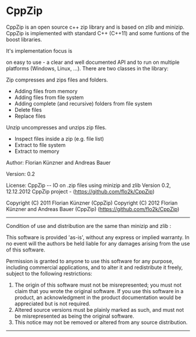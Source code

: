 CppZip
======

CppZip is an open source c++ zip library and is based on zlib and minizip. CppZip is implemented with 
standard C++ (C++11) and some funtions of the boost libraries.

It's implementation focus is

on easy to use - a clear and well documented API
and to run on multiple platforms (Windows, Linux, ...).
There are two classes in the library:

Zip compresses and zips files and folders.
 - Adding files from memory
 - Adding files from file system
 - Adding complete (and recursive) folders from file system
 - Delete files
 - Replace files

Unzip uncompresses and unzips zip files.
 - Inspect files inside a zip (e.g. file list)
 - Extract to file system
 - Extract to memory

Author:
Florian Künzner and Andreas Bauer

Version:
0.2

License:
CppZip -- IO on .zip files using minizip and zlib
Version 0.2, 12.12.2012
CppZip project - (https://github.com/flo2k/CppZip)

Copyright (C) 2011 Florian Künzner (CppZip)
Copyright (C) 2012 Florian Künzner and Andreas Bauer (CppZip) (https://github.com/flo2k/CppZip)

---------------------------------------------------------------------------

Condition of use and distribution are the same than minizip and zlib :

This software is provided 'as-is', without any express or implied
warranty.  In no event will the authors be held liable for any damages
arising from the use of this software.

Permission is granted to anyone to use this software for any purpose,
including commercial applications, and to alter it and redistribute it
freely, subject to the following restrictions:

1. The origin of this software must not be misrepresented; you must not
   claim that you wrote the original software. If you use this software
   in a product, an acknowledgment in the product documentation would be
   appreciated but is not required.
2. Altered source versions must be plainly marked as such, and must not be
   misrepresented as being the original software.
3. This notice may not be removed or altered from any source distribution.

---------------------------------------------------------------------------
